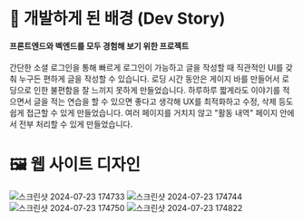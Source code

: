 📖 개발하게 된 배경 (Dev Story)
=============
#### 프론트엔드와 벡엔드를 모두 경험해 보기 위한 프로젝트
간단한 소셜 로그인을 통해 빠르게 로그인이 가능하고 글을 작성할 때 직관적인 UI를 갖춰 누구든 편하게 글을 작성할 수 있습니다. 로딩 시간 동안은 게이지 바를 만들어서 로딩으로 인한 불편함을 잘 느끼지 못하게 만들었습니다.
하루하루 짧게라도 이야기를 적으면서 글을 적는 연습을 할 수 있으면 좋다고 생각해 UX를 최적화하고 수정, 삭제 등도 쉽게 접근할 수 있게 만들었습니다. 여러 페이지를 거치지 않고 "활동 내역" 페이지 안에서 전부 처리할 수 있게 만들었습니다.

🖼️ 웹 사이트 디자인
=============
![스크린샷 2024-07-23 174733](https://github.com/user-attachments/assets/9e0f7df8-2c82-4526-96d3-18b26a1c9b6e)
![스크린샷 2024-07-23 174744](https://github.com/user-attachments/assets/ea05b860-d1c6-4171-b68f-94dfcf0ac9df)
![스크린샷 2024-07-23 174750](https://github.com/user-attachments/assets/735ade8f-b5c7-4f39-ad4a-f11a6251405a)
![스크린샷 2024-07-23 174822](https://github.com/user-attachments/assets/622c1b6f-d929-4955-a81d-d785577f2803)
